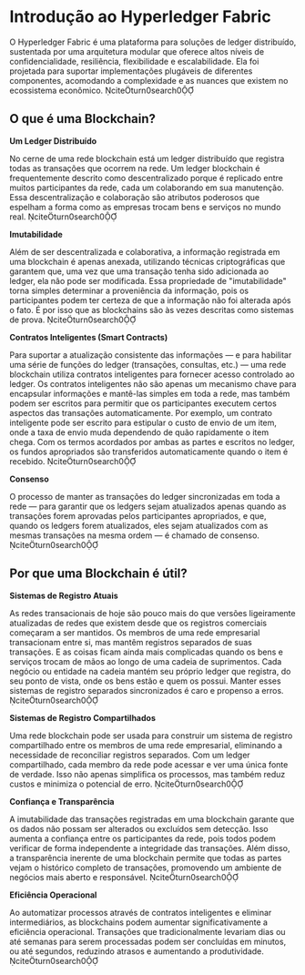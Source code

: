 # Introdução ao Hyperledger Fabric

O Hyperledger Fabric é uma plataforma para soluções de ledger distribuído, sustentada por uma arquitetura modular que oferece altos níveis de confidencialidade, resiliência, flexibilidade e escalabilidade. Ela foi projetada para suportar implementações plugáveis de diferentes componentes, acomodando a complexidade e as nuances que existem no ecossistema econômico. citeturn0search0

## O que é uma Blockchain?

**Um Ledger Distribuído**

No cerne de uma rede blockchain está um ledger distribuído que registra todas as transações que ocorrem na rede. Um ledger blockchain é frequentemente descrito como descentralizado porque é replicado entre muitos participantes da rede, cada um colaborando em sua manutenção. Essa descentralização e colaboração são atributos poderosos que espelham a forma como as empresas trocam bens e serviços no mundo real. citeturn0search0

**Imutabilidade**

Além de ser descentralizada e colaborativa, a informação registrada em uma blockchain é apenas anexada, utilizando técnicas criptográficas que garantem que, uma vez que uma transação tenha sido adicionada ao ledger, ela não pode ser modificada. Essa propriedade de "imutabilidade" torna simples determinar a proveniência da informação, pois os participantes podem ter certeza de que a informação não foi alterada após o fato. É por isso que as blockchains são às vezes descritas como sistemas de prova. citeturn0search0

**Contratos Inteligentes (Smart Contracts)**

Para suportar a atualização consistente das informações — e para habilitar uma série de funções do ledger (transações, consultas, etc.) — uma rede blockchain utiliza contratos inteligentes para fornecer acesso controlado ao ledger. Os contratos inteligentes não são apenas um mecanismo chave para encapsular informações e mantê-las simples em toda a rede, mas também podem ser escritos para permitir que os participantes executem certos aspectos das transações automaticamente. Por exemplo, um contrato inteligente pode ser escrito para estipular o custo de envio de um item, onde a taxa de envio muda dependendo de quão rapidamente o item chega. Com os termos acordados por ambas as partes e escritos no ledger, os fundos apropriados são transferidos automaticamente quando o item é recebido. citeturn0search0

**Consenso**

O processo de manter as transações do ledger sincronizadas em toda a rede — para garantir que os ledgers sejam atualizados apenas quando as transações forem aprovadas pelos participantes apropriados, e que, quando os ledgers forem atualizados, eles sejam atualizados com as mesmas transações na mesma ordem — é chamado de consenso. citeturn0search0

## Por que uma Blockchain é útil?

**Sistemas de Registro Atuais**

As redes transacionais de hoje são pouco mais do que versões ligeiramente atualizadas de redes que existem desde que os registros comerciais começaram a ser mantidos. Os membros de uma rede empresarial transacionam entre si, mas mantêm registros separados de suas transações. E as coisas ficam ainda mais complicadas quando os bens e serviços trocam de mãos ao longo de uma cadeia de suprimentos. Cada negócio ou entidade na cadeia mantém seu próprio ledger que registra, do seu ponto de vista, onde os bens estão e quem os possui. Manter esses sistemas de registro separados sincronizados é caro e propenso a erros. citeturn0search0

**Sistemas de Registro Compartilhados**

Uma rede blockchain pode ser usada para construir um sistema de registro compartilhado entre os membros de uma rede empresarial, eliminando a necessidade de reconciliar registros separados. Com um ledger compartilhado, cada membro da rede pode acessar e ver uma única fonte de verdade. Isso não apenas simplifica os processos, mas também reduz custos e minimiza o potencial de erro. citeturn0search0

**Confiança e Transparência**

A imutabilidade das transações registradas em uma blockchain garante que os dados não possam ser alterados ou excluídos sem detecção. Isso aumenta a confiança entre os participantes da rede, pois todos podem verificar de forma independente a integridade das transações. Além disso, a transparência inerente de uma blockchain permite que todas as partes vejam o histórico completo de transações, promovendo um ambiente de negócios mais aberto e responsável. citeturn0search0

**Eficiência Operacional**

Ao automatizar processos através de contratos inteligentes e eliminar intermediários, as blockchains podem aumentar significativamente a eficiência operacional. Transações que tradicionalmente levariam dias ou até semanas para serem processadas podem ser concluídas em minutos, ou até segundos, reduzindo atrasos e aumentando a produtividade. citeturn0search0